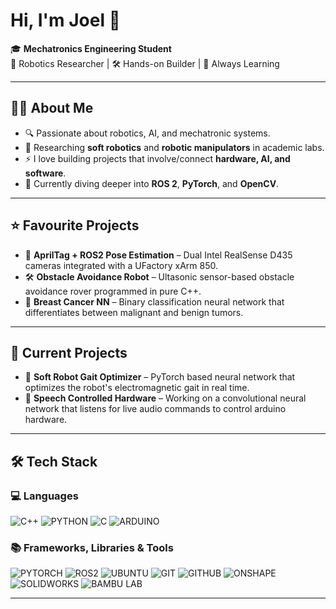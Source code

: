 # Hi, I'm Joel 👋

🎓 **Mechatronics Engineering Student**  
🤖 Robotics Researcher | 🛠 Hands-on Builder | 🚀 Always Learning

---

## 👨‍💻 About Me
- 🔍 Passionate about robotics, AI, and mechatronic systems.
- 🎯 Researching **soft robotics** and **robotic manipulators** in academic labs.  
- ⚡ I love building projects that involve/connect **hardware, AI, and software**.  
- 🌱 Currently diving deeper into **ROS 2**, **PyTorch**, and **OpenCV**.  

---

## ⭐ Favourite Projects
- 📸 **AprilTag + ROS2 Pose Estimation** – Dual Intel RealSense D435 cameras integrated with a UFactory xArm 850.
- 🛠 **Obstacle Avoidance Robot** – Ultasonic sensor-based obstacle avoidance rover programmed in pure C++.
- 🧠 **Breast Cancer NN** – Binary classification neural network that differentiates between malignant and benign tumors.

---

## 🚀 Current Projects
- 🤖 **Soft Robot Gait Optimizer** – PyTorch based neural network that optimizes the robot's electromagnetic gait in real time.
- 🧠 **Speech Controlled Hardware** – Working on a convolutional neural network that listens for live audio commands to control arduino hardware.  

---

## 🛠 Tech Stack

### 💻 Languages  
![C++](https://img.shields.io/badge/C++-00599C?logo=c%2B%2B&logoColor=white)  ![PYTHON](https://img.shields.io/badge/PYTHON-3776AB?logo=python&logoColor=white)  ![C](https://img.shields.io/badge/C-444444?logo=c&logoColor=white)  ![ARDUINO](https://img.shields.io/badge/ARDUINO-00979D?logo=arduino&logoColor=white)  

### 📚 Frameworks, Libraries & Tools  
![PYTORCH](https://img.shields.io/badge/PYTORCH-B22222?logo=pytorch&logoColor=white)  ![ROS2](https://img.shields.io/badge/ROS2-22314E?logo=ros&logoColor=white)  ![UBUNTU](https://img.shields.io/badge/UBUNTU-E95420?logo=ubuntu&logoColor=white)  ![GIT](https://img.shields.io/badge/GIT-F05032?logo=git&logoColor=white)  ![GITHUB](https://img.shields.io/badge/GITHUB-181717?logo=github&logoColor=white)  ![ONSHAPE](https://img.shields.io/badge/ONSHAPE-1B5FAA?logo=onshape&logoColor=white)  ![SOLIDWORKS](https://img.shields.io/badge/SOLIDWORKS-FF2C2C?logo=dassaultsystemes&logoColor=white)  ![BAMBU LAB](https://img.shields.io/badge/BAMBU%20LAB-00AE42?logo=bambulab&logoColor=white)

---

